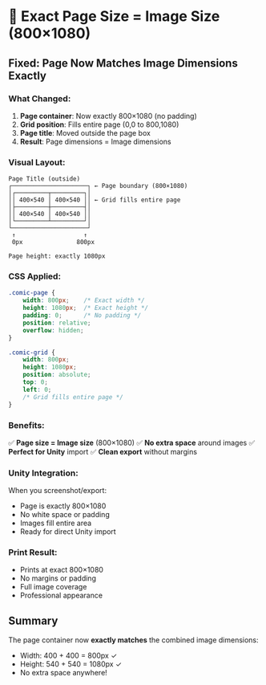 # 📏 Exact Page Size = Image Size (800×1080)

## Fixed: Page Now Matches Image Dimensions Exactly

### What Changed:

1. **Page container**: Now exactly 800×1080 (no padding)
2. **Grid position**: Fills entire page (0,0 to 800,1080)
3. **Page title**: Moved outside the page box
4. **Result**: Page dimensions = Image dimensions

### Visual Layout:

```
Page Title (outside)
┌─────────────────────┐ ← Page boundary (800×1080)
│┌─────────┬─────────┐│
││ 400×540 │ 400×540 ││ ← Grid fills entire page
│├─────────┼─────────┤│
││ 400×540 │ 400×540 ││
│└─────────┴─────────┘│
└─────────────────────┘
 ↑                   ↑
 0px               800px

Page height: exactly 1080px
```

### CSS Applied:

```css
.comic-page {
    width: 800px;    /* Exact width */
    height: 1080px;  /* Exact height */
    padding: 0;      /* No padding */
    position: relative;
    overflow: hidden;
}

.comic-grid {
    width: 800px;
    height: 1080px;
    position: absolute;
    top: 0;
    left: 0;
    /* Grid fills entire page */
}
```

### Benefits:

✅ **Page size = Image size** (800×1080)
✅ **No extra space** around images
✅ **Perfect for Unity** import
✅ **Clean export** without margins

### Unity Integration:

When you screenshot/export:
- Page is exactly 800×1080
- No white space or padding
- Images fill entire area
- Ready for direct Unity import

### Print Result:

- Prints at exact 800×1080
- No margins or padding
- Full image coverage
- Professional appearance

## Summary

The page container now **exactly matches** the combined image dimensions:
- Width: 400 + 400 = 800px ✓
- Height: 540 + 540 = 1080px ✓
- No extra space anywhere!